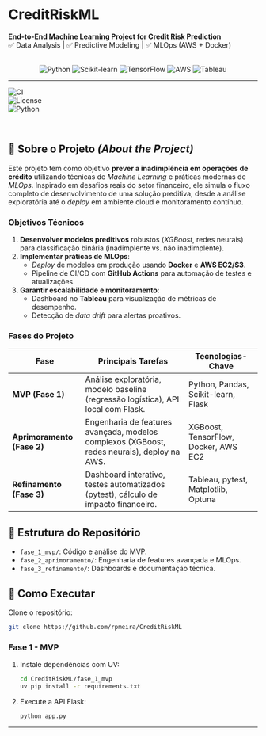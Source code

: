 # CreditRiskML  
**End-to-End Machine Learning Project for Credit Risk Prediction**  
✅ Data Analysis | ✅ Predictive Modeling | ✅ MLOps (AWS + Docker)

<br>
<div align="center">  
  <img src="https://img.shields.io/badge/Python-3776AB?style=for-the-badge&logo=python&logoColor=white" alt="Python">  
  <img src="https://img.shields.io/badge/scikit_learn-F7931E?style=for-the-badge&logo=scikit-learn&logoColor=white" alt="Scikit-learn">  
  <img src="https://img.shields.io/badge/TensorFlow-FF6F00?style=for-the-badge&logo=tensorflow&logoColor=white" alt="TensorFlow">  
  <img src="https://img.shields.io/badge/Amazon_AWS-232F3E?style=for-the-badge&logo=amazon-aws&logoColor=white" alt="AWS">  
  <img src="https://img.shields.io/badge/Tableau-E97627?style=for-the-badge&logo=Tableau&logoColor=white" alt="Tableau">  
</div>  

---

![CI](https://github.com/rpmeira/CreditRiskML/actions/workflows/ci.yml/badge.svg)  
![License](https://img.shields.io/badge/license-MIT-blue.svg)  
![Python](https://img.shields.io/badge/python-3.9%20%7C%203.10-blue)  

<br>

## 📌 Sobre o Projeto *(About the Project)*  
Este projeto tem como objetivo **prever a inadimplência em operações de crédito** utilizando técnicas de *Machine Learning* e práticas modernas de *MLOps*. Inspirado em desafios reais do setor financeiro, ele simula o fluxo completo de desenvolvimento de uma solução preditiva, desde a análise exploratória até o *deploy* em ambiente cloud e monitoramento contínuo.  

### **Objetivos Técnicos**  
1. **Desenvolver modelos preditivos** robustos (*XGBoost*, redes neurais) para classificação binária (inadimplente vs. não inadimplente).  
2. **Implementar práticas de MLOps**:  
   - *Deploy* de modelos em produção usando **Docker** e **AWS EC2/S3**.  
   - Pipeline de CI/CD com **GitHub Actions** para automação de testes e atualizações.  
3. **Garantir escalabilidade e monitoramento**:  
   - Dashboard no **Tableau** para visualização de métricas de desempenho.  
   - Detecção de *data drift* para alertas proativos.  

### **Fases do Projeto**  
| Fase               | Principais Tarefas                                      | Tecnologias-Chave                          |  
|---------------------|--------------------------------------------------------|--------------------------------------------|  
| **MVP (Fase 1)**    | Análise exploratória, modelo baseline (regressão logística), API local com Flask. | Python, Pandas, Scikit-learn, Flask        |  
| **Aprimoramento (Fase 2)** | Engenharia de features avançada, modelos complexos (XGBoost, redes neurais), deploy na AWS. | XGBoost, TensorFlow, Docker, AWS EC2       |  
| **Refinamento (Fase 3)**   | Dashboard interativo, testes automatizados (pytest), cálculo de impacto financeiro. | Tableau, pytest, Matplotlib, Optuna        |  

## 📂 Estrutura do Repositório  
- `fase_1_mvp/`: Código e análise do MVP.  
- `fase_2_aprimoramento/`: Engenharia de features avançada e MLOps.  
- `fase_3_refinamento/`: Dashboards e documentação técnica.  

## 🚀 Como Executar
Clone o repositório:  
```bash  
git clone https://github.com/rpmeira/CreditRiskML  
```

### Fase 1 - MVP
1. Instale dependências com UV:
   ```bash  
   cd CreditRiskML/fase_1_mvp  
   uv pip install -r requirements.txt
   ```
2. Execute a API Flask:
   ```bash  
   python app.py
   ```

---
